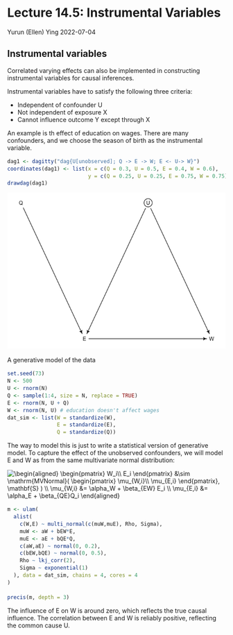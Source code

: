 Lecture 14.5: Instrumental Variables
================
Yurun (Ellen) Ying
2022-07-04

## Instrumental variables

Correlated varying effects can also be implemented in constructing
instrumental variables for causal inferences.

Instrumental variables have to satisfy the following three criteria:

-   Independent of confounder U
-   Not independent of exposure X
-   Cannot influence outcome Y except through X

An example is th effect of education on wages. There are many
confounders, and we choose the season of birth as the instrumental
variable.

``` r
dag1 <- dagitty("dag{U[unobserved]; Q -> E -> W; E <- U-> W}")
coordinates(dag1) <- list(x = c(Q = 0.3, U = 0.5, E = 0.4, W = 0.6),
                          y = c(Q = 0.25, U = 0.25, E = 0.75, W = 0.75))
drawdag(dag1)
```

![](lecture14.5_instrumental_variables_files/figure-gfm/unnamed-chunk-1-1.png)<!-- -->

A generative model of the data

``` r
set.seed(73)
N <- 500
U <- rnorm(N)
Q <- sample(1:4, size = N, replace = TRUE)
E <- rnorm(N, U + Q)
W <- rnorm(N, U) # education doesn't affect wages
dat_sim <- list(W = standardize(W),
                E = standardize(E),
                Q = standardize(Q))
```

The way to model this is just to write a statistical version of
generative model. To capture the effect of the unobserved confounders,
we will model E and W as from the same multivariate normal distribution:

![\begin{aligned}
\begin{pmatrix}
W_i\\\\
E_i
\end{pmatrix} &\sim \mathrm{MVNormal}(
\begin{pmatrix}
\mu\_{W,i}\\\\
\mu\_{E,i}
\end{pmatrix}, 
\mathbf{S}
) \\\\
\mu\_{W,i} &= \alpha_W + \beta\_{EW} E_i \\\\
\mu\_{E,i} &= \alpha_E + \beta\_{QE}Q_i
\end{aligned}](https://latex.codecogs.com/png.image?%5Cdpi%7B110%7D&space;%5Cbg_white&space;%5Cbegin%7Baligned%7D%0A%5Cbegin%7Bpmatrix%7D%0AW_i%5C%5C%0AE_i%0A%5Cend%7Bpmatrix%7D%20%26%5Csim%20%5Cmathrm%7BMVNormal%7D%28%0A%5Cbegin%7Bpmatrix%7D%0A%5Cmu_%7BW%2Ci%7D%5C%5C%0A%5Cmu_%7BE%2Ci%7D%0A%5Cend%7Bpmatrix%7D%2C%20%0A%5Cmathbf%7BS%7D%0A%29%20%5C%5C%0A%5Cmu_%7BW%2Ci%7D%20%26%3D%20%5Calpha_W%20%2B%20%5Cbeta_%7BEW%7D%20E_i%20%5C%5C%0A%5Cmu_%7BE%2Ci%7D%20%26%3D%20%5Calpha_E%20%2B%20%5Cbeta_%7BQE%7DQ_i%0A%5Cend%7Baligned%7D "\begin{aligned}
\begin{pmatrix}
W_i\\
E_i
\end{pmatrix} &\sim \mathrm{MVNormal}(
\begin{pmatrix}
\mu_{W,i}\\
\mu_{E,i}
\end{pmatrix}, 
\mathbf{S}
) \\
\mu_{W,i} &= \alpha_W + \beta_{EW} E_i \\
\mu_{E,i} &= \alpha_E + \beta_{QE}Q_i
\end{aligned}")

``` r
m <- ulam(
  alist(
    c(W,E) ~ multi_normal(c(muW,muE), Rho, Sigma),
    muW <- aW + bEW*E,
    muE <- aE + bQE*Q,
    c(aW,aE) ~ normal(0, 0.2),
    c(bEW,bQE) ~ normal(0, 0.5),
    Rho ~ lkj_corr(2),
    Sigma ~ exponential(1)
  ), data = dat_sim, chains = 4, cores = 4
)

precis(m, depth = 3)
```

The influence of E on W is around zero, which reflects the true causal
influence. The correlation between E and W is reliably positive,
reflecting the common cause U.
